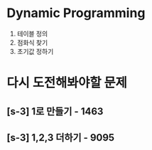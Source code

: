 # Dynamic Programming
1. 테이블 정의
2. 점화식 찾기
3. 초기값 정하기


# 다시 도전해봐야할 문제
## [s-3] 1로 만들기 - 1463
## [s-3] 1,2,3 더하기 - 9095